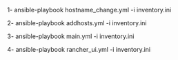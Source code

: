 


1- ansible-playbook hostname_change.yml -i inventory.ini

2- ansible-playbook addhosts.yml -i inventory.ini

3- ansible-playbook main.yml -i inventory.ini

4- ansible-playbook rancher_ui.yml -i inventory.ini
